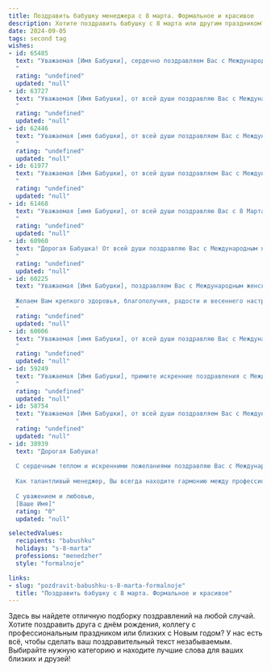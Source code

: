 ```yaml
---
title: Поздравить бабушку менеджера с 8 марта. Формальное и красивое
description: Хотите поздравить бабушку с 8 марта или другим праздником? Наш ИИ создаст незабываемое поздравление, а вы обязательно выделитесь среди других.  
date: 2024-09-05
tags: second tag
wishes:
- id: 65485
  text: "Уважаемая [Имя Бабушки], сердечно поздравляем Вас с Международным женским днем 8 Марта! Желаем Вам крепкого здоровья, оптимизма, благополучия и, конечно же, успехов в Вашей работе менеджера. Пусть каждый день приносит Вам радость и удовлетворение от любимого дела.
  "
  rating: "undefined"
  updated: "null"
- id: 63727
  text: "Уважаемая [Имя Бабушки], от всей души поздравляю Вас с Международным женским днем 8 Марта! Желаю Вам крепкого здоровья, радости, тепла и весеннего настроения. Пусть Ваша  работа менеджера приносит Вам удовлетворение и признание, а жизнь будет наполнена  счастьем и любовью близких.
  "
  rating: "undefined"
  updated: "null"
- id: 62446
  text: "Уважаемая [имя бабушки], от всей души поздравляем Вас с Международным женским днем 8 Марта! Желаем Вам крепкого здоровья, семейного благополучия, весеннего настроения и  успехов в Вашей работе менеджера. Пусть каждый день приносит Вам радость и новые достижения!
  "
  rating: "undefined"
  updated: "null"
- id: 61977
  text: "Уважаемая [Имя Бабушки], от всей души поздравляем Вас с Международным женским днем 8 марта! Желаем Вам крепкого здоровья, неувядающей красоты, весеннего настроения и неизменного благополучия. Пусть Ваша работа менеджера приносит Вам удовлетворение и успех, а окружение дарит тепло и поддержку.
  "
  rating: "undefined"
  updated: "null"
- id: 61468
  text: "Уважаемая [имя Бабушки], от всей души поздравляю Вас с 8 Марта! Желаю Вам крепкого здоровья, благополучия, радости и весеннего настроения. Пусть Ваши дни будут наполнены заботой и любовью близких людей.  Успехов в Вашей профессиональной деятельности, на посту менеджера!
  "
  rating: "undefined"
  updated: "null"
- id: 60960
  text: "Дорогая Бабушка! От всей души поздравляю Вас с Международным женским днем 8 Марта! Желаю Вам крепкого здоровья, неиссякаемой энергии,  радости, тепла и любви в каждом дне. Пусть Ваша жизнь будет наполнена светлыми моментами, а профессиональная деятельность менеджера приносит Вам удовлетворение и признание!
  "
  rating: "undefined"
  updated: "null"
- id: 60225
  text: "Уважаемая [Имя Бабушки], поздравляем Вас с Международным женским днем 8 Марта!
  
  Желаем Вам крепкого здоровья, благополучия, радости и весеннего настроения. Пусть Ваш профессиональный опыт, как менеджера, приносит Вам удовлетворение и новые возможности для реализации!
  "
  rating: "undefined"
  updated: "null"
- id: 60006
  text: "Уважаемая [имя Бабушки], от всей души поздравляю Вас с Международным женским днем! Желаю Вам крепкого здоровья, душевного тепла, радости и благополучия. Пусть Ваша работа менеджера приносит Вам удовлетворение и успех! Желаю, чтобы рядом всегда были любящие люди, а Ваша жизнь была наполнена яркими моментами и приятными сюрпризами. С праздником!
  "
  rating: "undefined"
  updated: "null"
- id: 59249
  text: "Уважаемая [Имя Бабушки], примите искренние поздравления с Международным женским днем! Желаем Вам крепкого здоровья, благополучия, семейного тепла и  неиссякаемой энергии в Вашей работе менеджера. Пусть каждый день будет полон радости и любви!
  "
  rating: "undefined"
  updated: "null"
- id: 58754
  text: "Уважаемая [Имя Бабушки], от всей души поздравляем Вас с Международным женским днем 8 Марта! Желаем Вам крепкого здоровья, благополучия и радости, которая всегда будет согревать Ваше сердце. Пусть Ваша жизнь будет наполнена любовью, заботой и приятными моментами, а Ваша профессиональная деятельность как менеджера всегда будет успешной и приносить удовлетворение.
  "
  rating: "undefined"
  updated: "null"
- id: 38939
  text: "Дорогая Бабушка!
  
  С сердечным теплом и искренними пожеланиями поздравляю Вас с Международным женским днем 8 марта! В этот прекрасный весенний праздник хочу выразить Вам свою глубокую благодарность за любовь, поддержку и вдохновение, которые Вы дарите всем нам.
  
  Как талантливый менеджер, Вы всегда находите гармонию между профессиональными достижениями и семейными ценностями. Ваши мудрость и жизненный опыт служат для нас примером. Пусть каждый новый день приносит радость, здоровье и множество ярких моментов.
  
  С уважением и любовью,
  [Ваше Имя]"
  rating: "0"
  updated: "null"

selectedValues:
  recipients: "babushku"
  holidays: "s-8-marta"
  professions: "menedzher"
  style: "formalnoje"

links:
- slug: "pozdravit-babushku-s-8-marta-formalnoje"
  title: "Поздравить бабушку с 8 марта. Формальное и красивое"
---
```


Здесь вы найдете отличную подборку поздравлений на любой случай. 
Хотите поздравить друга с днём рождения, коллегу с профессиональным праздником или близких с Новым годом? У нас есть всё, чтобы сделать ваш поздравительный текст незабываемым. Выбирайте нужную категорию и находите лучшие слова для ваших близких и друзей!

